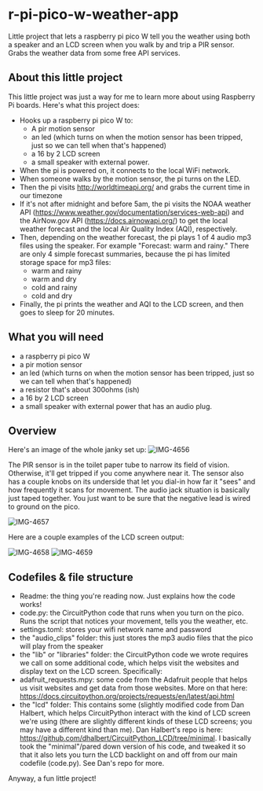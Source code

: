 # r-pi-pico-w-weather-app
Little project that lets a raspberry pi pico W tell you the weather using both a speaker and an LCD screen when you walk by and trip a PIR sensor. Grabs the weather data from some free API services.

## About this little project

This little project was just a way for me to learn more about using Raspberry Pi boards. Here's what this project does:

* Hooks up a raspberry pi pico W to:
  * A pir motion sensor
  * an led (which turns on when the motion sensor has been tripped, just so we can tell when that's happened)
  * a 16 by 2 LCD screen
  * a small speaker with external power. 
* When the pi is powered on, it connects to the local WiFi network.
* When someone walks by the motion sensor, the pi turns on the LED.
* Then the pi visits http://worldtimeapi.org/ and grabs the current time in our timezone
* If it's not after midnight and before 5am, the pi visits the NOAA weather API (https://www.weather.gov/documentation/services-web-api) and the AirNow.gov API (https://docs.airnowapi.org/) to get the local weather forecast and the local Air Quality Index (AQI), respectively. 
* Then, depending on the weather forecast, the pi plays 1 of 4 audio mp3 files using the speaker. For example "Forecast: warm and rainy." There are only 4 simple forecast summaries, because the pi has limited storage space for mp3 files:
  * warm and rainy
  * warm and dry
  * cold and rainy
  * cold and dry
* Finally, the pi prints the weather and AQI to the LCD screen, and then goes to sleep for 20 minutes.

## What you will need
* a raspberry pi pico W
* a pir motion sensor
* an led (which turns on when the motion sensor has been tripped, just so we can tell when that's happened)
* a resistor that's about 300ohms (ish)
* a 16 by 2 LCD screen
* a small speaker with external power that has an audio plug.

## Overview

Here's an image of the whole janky set up:
![IMG-4656](https://user-images.githubusercontent.com/8962291/228928943-8d0b49ad-118f-47eb-937f-2a59014b24fb.JPG)

The PIR sensor is in the toilet paper tube to narrow its field of vision. Otherwise, it'll get tripped if you come anywhere near it. The sensor also has a couple knobs on its underside that let you dial-in how far it "sees" and how frequently it scans for movement. The audio jack situation is basically just taped together. You just want to be sure that the negative lead is wired to ground on the pico. 

![IMG-4657](https://user-images.githubusercontent.com/8962291/228928962-7f1cee85-4f39-431f-a6a7-1a24d8b23440.JPG)

Here are a couple examples of the LCD screen output:

![IMG-4658](https://user-images.githubusercontent.com/8962291/228928977-fe8c2561-68d2-43bb-97e2-fad381cec00a.JPG)
![IMG-4659](https://user-images.githubusercontent.com/8962291/228929009-b882f2f4-20c6-4828-94d0-733f2bf052d2.JPG)

## Codefiles & file structure

* Readme: the thing you're reading now. Just explains how the code works!
* code.py: the CircuitPython code that runs when you turn on the pico. Runs the script that notices your movement, tells you the weather, etc.
* settings.toml: stores your wifi network name and password
* the "audio_clips" folder: this just stores the mp3 audio files that the pico will play from the speaker
* the "lib" or "libraries" folder: the CircuitPython code we wrote requires we call on some additional code, which helps visit the websites and display text on the LCD screen. Specifically:
 * adafruit_requests.mpy: some code from the Adafruit people that helps us visit websites and get data from those websites. More on that here: https://docs.circuitpython.org/projects/requests/en/latest/api.html
 * the "lcd" folder: This contains some (slightly modified code from Dan Halbert, which helps CircuitPython interact with the kind of LCD screen we're using (there are slightly different kinds of these LCD screens; you may have a different kind than me). Dan Halbert's repo is here: https://github.com/dhalbert/CircuitPython_LCD/tree/minimal. I basically took the "minimal"/pared down version of his code, and tweaked it so that it also lets you turn the LCD backlight on and off from our main codefile (code.py). See Dan's repo for more.


Anyway, a fun little project!

